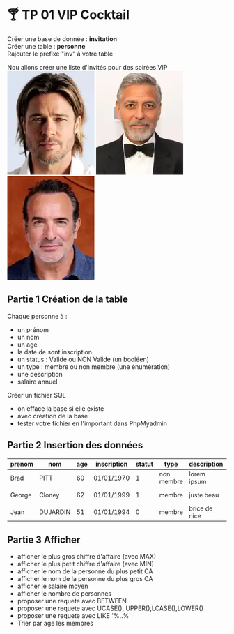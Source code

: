 # :cocktail: TP 01 VIP Cocktail
Créer une base de donnée : **invitation**  
Créer une table : **personne**  
Rajouter le prefixe "inv" à votre table  
  
Nou allons créer une liste d'invités pour des soirées VIP  
![brad](../img/03/brad.webp)
![george](../img/03/george.webp)
![jean](../img/03/jean.webp)
  

## Partie 1 Création de la table
Chaque personne à :
  
- un prénom
- un nom  
- un age  
- la date de sont inscription
- un status : Valide ou NON Valide (un booléen)
- un type : membre ou non membre (une énumération)
- une description
- salaire annuel

Créer un fichier SQL
- on efface la base si elle existe
- avec création de la base
- tester votre fichier en l'important dans PhpMyadmin

## Partie 2 Insertion des données


| prenom | nom | age | inscription | statut | type | description | salaire |
|----|---|---|---|---|---|---|---|
| Brad | PITT | 60 | 01/01/1970 | 1 | non membre | lorem ipsum | 2 000 000 |
| George | Cloney | 62 | 01/01/1999 | 1 | membre  | juste beau | 4 000 000 |
| Jean | DUJARDIN | 51 | 01/01/1994 | 0 | membre | brice de nice | 1 000 000 |

## Partie 3 Afficher

- afficher le plus gros chiffre d'affaire (avec MAX)
- afficher le plus petit chiffre d'affaire (avec MIN)
- afficher le nom de la personne du plus petit CA
- afficher le nom de la personne du plus gros CA
- afficher le salaire moyen
- afficher le nombre de personnes
- proposer une requete avec BETWEEN
- proposer une requete avec UCASE(), UPPER(),LCASE(),LOWER()
- proposer une requete avec LIKE '%..%'
- Trier par age les membres

